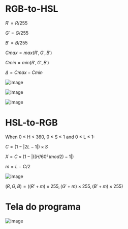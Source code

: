 ﻿# RGB-to-HSL
 
$R' = R/255$

$G' = G/255$

$B' = B/255$

$Cmax = max(R', G', B')$

$Cmin = min(R', G', B')$

$Δ = Cmax - Cmin$

![image](https://user-images.githubusercontent.com/38158565/176777736-7080b1fa-a706-4a07-8992-d6e4013a2e54.png)

![image](https://user-images.githubusercontent.com/38158565/176777822-9313c0c0-cab6-462e-84e6-21e6db131e8b.png)

![image](https://user-images.githubusercontent.com/38158565/176777867-657e8e32-7ae2-4e22-ab44-c32580b995f7.png)

# HSL-to-RGB
When 0 ≤ H < 360, 0 ≤ S ≤ 1 and 0 ≤ L ≤ 1:

$C = (1 - |2L - 1|) × S$

$X = C × (1 - |((H / 60°) mod 2) - 1|)$

$m = L - C/2$

![image](https://user-images.githubusercontent.com/38158565/176778020-8be24a48-eaeb-4b76-9057-f7964baf3c52.png)

$(R,G,B) = ((R'+m)×255, (G'+m)×255,(B'+m)×255)$

# Tela do programa
![image](https://user-images.githubusercontent.com/38158565/176778423-31941922-0502-458a-a72f-7c631617fd21.png)

